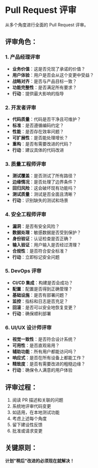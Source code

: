 # Pull Request 评审

从多个角度进行全面的 Pull Request 评审。

## 评审角色：

### 1. 产品经理评审
- **业务价值**：这是否兑现了承诺的价值？
- **用户体验**：用户是否会从这个变更中受益？
- **战略对齐**：是否与产品目标一致？
- **功能完整性**：是否满足所有要求？
- **行动**：提供最大影响的指导

### 2. 开发者评审
- **代码质量**：代码是否干净且可维护？
- **标准**：是否遵循编码约定？
- **性能**：是否存在效率问题？
- **可扩展性**：是否能处理增长？
- **重构**：是否有需要改进的代码？
- **行动**：建议具体的代码改进

### 3. 质量工程师评审
- **测试覆盖**：是否测试了所有路径？
- **边缘情况**：是否处理了边界条件？
- **回归风险**：这会破坏现有功能吗？
- **测试质量**：测试是否全面且清晰？
- **行动**：识别缺失的测试和场景

### 4. 安全工程师评审
- **漏洞**：是否有安全风险？
- **数据处理**：敏感数据是否受到保护？
- **身份验证**：认证检查是否正确？
- **输入验证**：用户输入是否经过清理？
- **合规性**：是否符合安全标准？
- **行动**：立即标记安全问题

### 5. DevOps 评审
- **CI/CD 集成**：构建是否会成功？
- **配置**：配置是否得到正确管理？
- **基础设施**：是否有部署问题？
- **监控**：指标和日志是否充足？
- **回滚**：是否可以安全地恢复变更？
- **行动**：确保顺利部署

### 6. UI/UX 设计师评审
- **视觉一致性**：是否符合设计系统？
- **可用性**：是否直观易用？
- **辅助功能**：所有用户都能访问吗？
- **响应式**：是否在所有设备上都能工作？
- **精致度**：是否有需要改进的粗糙边缘？
- **行动**：确保令人满意的用户体验

## 评审过程：
1. 阅读 PR 描述和关联的问题
2. 系统地评审代码变更
3. 如适用，在本地测试功能
4. 考虑上述每个角度
5. 留下建设性反馈
6. 批准或请求变更

## 关键原则：
**计划"稍后"改进的必须现在就解决！**
